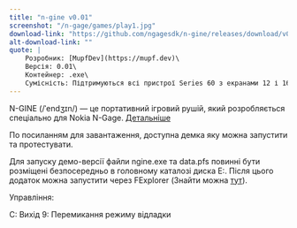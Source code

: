 ```yaml
---
title: "n-gine v0.01"
screenshot: "/n-gage/games/play1.jpg"
download-link: "https://github.com/ngagesdk/n-gine/releases/download/v0.01/ngine-0.01.zip"
alt-download-link: ""
quote: |
    Розробник: [MupfDev](https://mupf.dev)\
    Версія: 0.01\
    Контейнер: .exe\
    Сумісність: Підтримуються всі пристрої Series 60 з екранами 12 і 16 біт.
---
```


N-GINE (/ˈendʒɪn/) — це портативний ігровий рушій, який розробляється спеціально для Nokia N-Gage.
[Детальніше](https://github.com/ngagesdk/n-gine)

По посиланням для завантаження, доступна демка яку можна запустити та протестувати.

Для запуску демо-версії файли ngine.exe та data.pfs повинні бути розміщені безпосередньо в головному каталозі диска E:. Після цього додаток можна запустити через FExplorer (Знайти можна [тут](https://n-gage.site/programs/)).

Управління:

C: Вихід
9: Перемикання режиму відладки